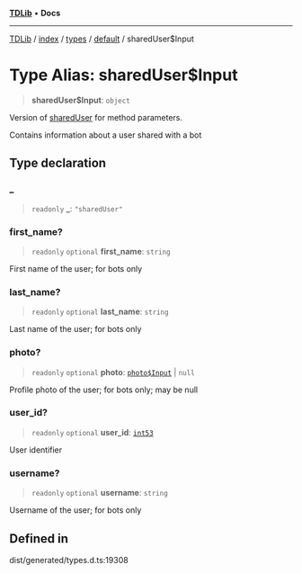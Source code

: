 [**TDLib**](../../../../../../README.md) • **Docs**

***

[TDLib](../../../../../../modules.md) / [index](../../../../../README.md) / [types](../../../README.md) / [default](../README.md) / sharedUser$Input

# Type Alias: sharedUser$Input

> **sharedUser$Input**: `object`

Version of [sharedUser](sharedUser.md) for method parameters.

Contains information about a user shared with a bot

## Type declaration

### \_

> `readonly` **\_**: `"sharedUser"`

### first\_name?

> `readonly` `optional` **first\_name**: `string`

First name of the user; for bots only

### last\_name?

> `readonly` `optional` **last\_name**: `string`

Last name of the user; for bots only

### photo?

> `readonly` `optional` **photo**: [`photo$Input`](photo$Input.md) \| `null`

Profile photo of the user; for bots only; may be null

### user\_id?

> `readonly` `optional` **user\_id**: [`int53`](int53.md)

User identifier

### username?

> `readonly` `optional` **username**: `string`

Username of the user; for bots only

## Defined in

dist/generated/types.d.ts:19308
